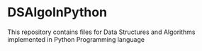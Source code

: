 # DSAlgoInPython
This repository contains files for Data Structures and Algorithms implemented in Python Programming language
